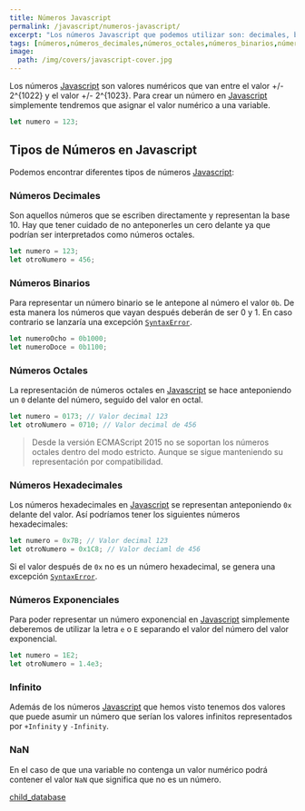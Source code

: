 ```yaml
---
title: Números Javascript
permalink: /javascript/numeros-javascript/
excerpt: "Los números Javascript que podemos utilizar son: decimales, binarios, octales, hexadeciamles y exponenciales. Además tenemos los valores adicionales +Inifinity, -Infinity y NaN."
tags: [números,números_decimales,números_octales,números_binarios,números_hexadecimales,números_exponenciales,nan,infinity]
image:
  path: /img/covers/javascript-cover.jpg
---
```


Los números [Javascript](https://www.manualweb.net/javascript/) son valores numéricos que van entre el valor +/- 2^{1022} y el valor +/- 2^{1023}. Para crear un número en [Javascript](https://www.manualweb.net/javascript/) simplemente tendremos que asignar el valor numérico a una variable.


```javascript
let numero = 123;
```


## Tipos de Números en Javascript


Podemos encontrar diferentes tipos de números [Javascript](https://www.manualweb.net/javascript/):


### Números Decimales


Son aquellos números que se escriben directamente y representan la base 10. Hay que tener cuidado de no anteponerles un cero delante ya que podrían ser interpretados como números octales.


```javascript
let numero = 123;
let otroNumero = 456;
```


### Números Binarios


Para representar un número binario se le antepone al número el valor `0b`. De esta manera los números que vayan después deberán de ser 0 y 1. En caso contrario se lanzaría una excepción [`SyntaxError`](https://www.w3api.com/Javascript/SyntaxError/).


```javascript
let numeroOcho = 0b1000;
let numeroDoce = 0b1100;
```


### Números Octales


La representación de números octales en [Javascript](https://www.manualweb.net/javascript/) se hace anteponiendo un `0` delante del número, seguido del valor en octal.


```javascript
let numero = 0173; // Valor decimal 123
let otroNumero = 0710; // Valor decimal de 456
```


> Desde la versión ECMAScript 2015 no se soportan los números octales dentro del modo estricto. Aunque se sigue manteniendo su representación por compatibilidad.


### Números Hexadecimales


Los números hexadecimales en [Javascript](https://www.manualweb.net/javascript/) se representan anteponiendo `0x` delante del valor. Así podríamos tener los siguientes números hexadecimales:


```javascript
let numero = 0x7B; // Valor decimal 123
let otroNumero = 0x1C8; // Valor deciaml de 456
```


Si el valor después de `0x` no es un número hexadecimal, se genera una excepción [`SyntaxError`](https://www.w3api.com/Javascript/SyntaxError/).


### Números Exponenciales


Para poder representar un número exponencial en [Javascript](https://www.manualweb.net/javascript/) simplemente deberemos de utilizar la letra `e` o `E` separando el valor del número del valor exponencial.


```javascript
let numero = 1E2;
let otroNumero = 1.4e3;
```


### Infinito


Además de los números [Javascript](https://www.manualweb.net/javascript/) que hemos visto tenemos dos valores que puede asumir un número que serían los valores infinitos representados por `+Infinity` y `-Infinity`.


### NaN


En el caso de que una variable no contenga un valor numérico podrá contener el valor `NaN` que significa que no es un número.


[child_database](d15f9ca2-e7ae-44d6-9355-c8a2f3c343f1)

